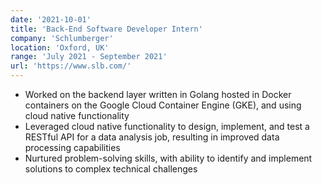 ```yaml
---
date: '2021-10-01'
title: 'Back-End Software Developer Intern'
company: 'Schlumberger'
location: 'Oxford, UK'
range: 'July 2021 - September 2021'
url: 'https://www.slb.com/'
---
```


- Worked on the backend layer written in Golang hosted in Docker containers on the Google Cloud Container Engine (GKE), and using cloud native functionality
- Leveraged cloud native functionality to design, implement, and test a RESTful API for a data analysis job, resulting in improved data processing capabilities
- Nurtured problem-solving skills, with ability to identify and implement solutions to complex technical challenges

